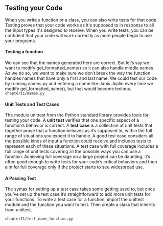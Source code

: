 ## Testing your Code
When you write a function or a class, you can also write tests for that code. Testing proves that your code works as it's supposed to in response to all the input types it's designed to receive. When you write tests, you can be confident that your code will work correctly as more people begin to use your programs.

#### Testing a function 
We can see that the names generated here are correct. But let’s say we
want to modify get_formatted_name() so it can also handle middle names.
As we do so, we want to make sure we don’t break the way the function
handles names that have only a first and last name. We could test our code
by running names.py and entering a name like Janis Joplin every time we
modify get_formatted_name(), but that would become tedious.
```chapter11/names.py```

#### Unit Tests and Test Cases
The module unittest from the Python standard library provides tools for
testing your code. A **unit test** verifies that one specific aspect of a function’s behavior is correct. A **test case** is a collection of unit tests that together prove that a function behaves as it’s supposed to, within the full range of situations you expect it to handle. A good test case considers all the possible kinds of input a function could receive and includes tests to represent each of these situations. A test case with full coverage includes a full range of unit tests covering all the possible ways you can use a function. Achieving full coverage on a large project can be daunting. It’s often good enough to write
tests for your code’s critical behaviors and then aim for full coverage only if
the project starts to see widespread use.

#### A Passing Test
The syntax for setting up a test case takes some getting used to, but once
you’ve set up the test case it’s straightforward to add more unit tests for your
functions. To write a test case for a function, import the unittest module
and the function you want to test. Then create a class that inherits from
unittest.

```chapter11/test_name_function.py```